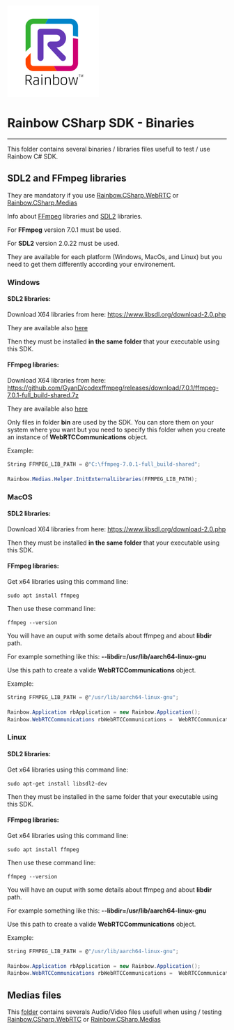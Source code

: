 ![Rainbow](../logo_rainbow.png)

 
# Rainbow CSharp SDK - Binaries
---

This folder contains several binaries / libraries files usefull to test / use Rainbow C# SDK.

## SDL2 and FFmpeg libraries

They are mandatory if you use [Rainbow.CSharp.WebRTC](https://www.nuget.org/packages/Rainbow.CSharp.WebRTC/) or [Rainbow.CSharp.Medias](https://www.nuget.org/packages/Rainbow.CSharp.Medias/)  

Info about [FFmpeg](https://www.ffmpeg.org/) libraries and [SDL2](https://www.libsdl.org) libraries. 

For **FFmpeg** version 7.0.1 must be used.

For **SDL2** version 2.0.22 must be used.

They are available for each platform (Windows, MacOs, and Linux) but you need to get them differently according your environement.

### Windows

#### SDL2 libraries:

Download X64 libraries from here: https://www.libsdl.org/download-2.0.php

They are available also [here](./Windows/SDL2-2.0.22)

Then they must be installed **in the same folder** that your executable using this SDK.

#### FFmpeg libraries:

Download X64 libraries from here: https://github.com/GyanD/codexffmpeg/releases/download/7.0.1/ffmpeg-7.0.1-full_build-shared.7z

They are available also [here](./Windows/ffmpeg-7.0.1-full_build-shared)

Only files in folder **bin** are used by the SDK. You can store them on your system where you want but you need to specify this folder when you create an instance of **WebRTCCommunications** object.

Example:
``` csharp
String FFMPEG_LIB_PATH = @"C:\ffmpeg-7.0.1-full_build-shared";

Rainbow.Medias.Helper.InitExternalLibraries(FFMPEG_LIB_PATH);
```

### MacOS

#### SDL2 libraries:

Download X64 libraries from here: https://www.libsdl.org/download-2.0.php

Then they must be installed **in the same folder** that your executable using this SDK.

#### FFmpeg libraries:

Get x64 libraries using this command line:

`sudo apt install ffmpeg`

Then use these command line:

`ffmpeg --version`

You will have an ouput with some details about ffmpeg and about **libdir** path. 

For example something like this: **--libdir=/usr/lib/aarch64-linux-gnu**

Use this path to create a valide **WebRTCCommunications** object.

Example:
``` csharp
String FFMPEG_LIB_PATH = @"/usr/lib/aarch64-linux-gnu";

Rainbow.Application rbApplication = new Rainbow.Application();
Rainbow.WebRTCCommunications rbWebRTCCommunications =  WebRTCCommunications.CreateInstance(rbApplication, FFMPEG_LIB_PATH); 
```

### Linux

#### SDL2 libraries:

Get x64 libraries using this command line:

`sudo apt-get install libsdl2-dev`

Then they must be installed in the same folder that your executable using this SDK.

#### FFmpeg libraries:

Get x64 libraries using this command line:

`sudo apt install ffmpeg`

Then use these command line:

`ffmpeg --version`

You will have an ouput with some details about ffmpeg and about **libdir** path. 

For example something like this: **--libdir=/usr/lib/aarch64-linux-gnu**

Use this path to create a valide **WebRTCCommunications** object.

Example:
``` csharp
String FFMPEG_LIB_PATH = @"/usr/lib/aarch64-linux-gnu";

Rainbow.Application rbApplication = new Rainbow.Application();
Rainbow.WebRTCCommunications rbWebRTCCommunications =  WebRTCCommunications.CreateInstance(rbApplication, FFMPEG_LIB_PATH); 
```

## Medias files

This [folder](./Medias) contains severals Audio/Video files usefull when using / testing [Rainbow.CSharp.WebRTC](https://www.nuget.org/packages/Rainbow.CSharp.WebRTC/) or [Rainbow.CSharp.Medias](https://www.nuget.org/packages/Rainbow.CSharp.Medias/)

